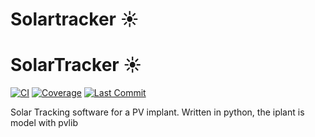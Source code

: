 # Solartracker ☀️
# SolarTracker ☀️

[![CI](https://img.shields.io/github/actions/workflow/status/ef3st/solartracker/ci.yml?branch=main&label=CI)](https://github.com/ef3st/solartracker/actions)
[![Coverage](https://img.shields.io/codecov/c/github/ef3st/solartracker?label=coverage)](https://codecov.io/gh/ef3st/solartracker)
[![Last Commit](https://img.shields.io/github/last-commit/ef3st/solartracker)](https://github.com/ef3st/solartracker/commits/main)


Solar Tracking software for a PV implant. Written in python, the iplant is model with pvlib